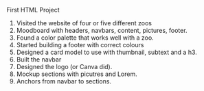 First HTML Project

1. Visited the website of four or five different zoos
2. Moodboard with headers, navbars, content, pictures, footer.
3. Found a color palette that works well with a zoo.
4. Started building a footer with correct colours
5. Designed a card model to use with thumbnail, subtext and a h3.
6. Built the navbar
7. Designed the logo (or Canva did).
8. Mockup sections with picutres and Lorem.
9. Anchors from navbar to sections.
